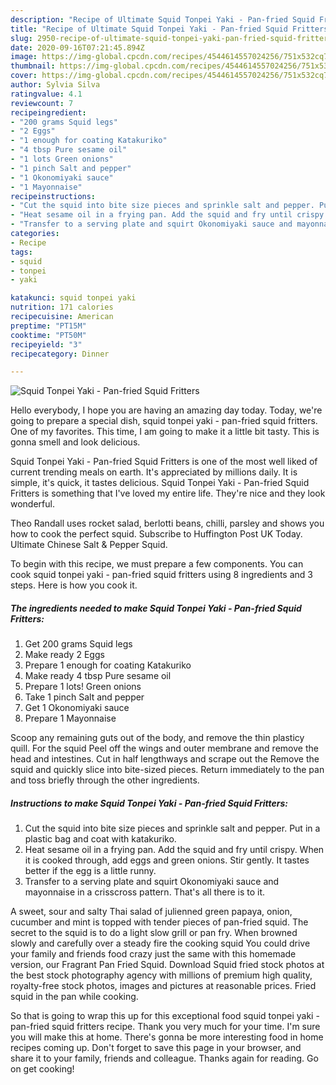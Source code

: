 ```yaml
---
description: "Recipe of Ultimate Squid Tonpei Yaki - Pan-fried Squid Fritters"
title: "Recipe of Ultimate Squid Tonpei Yaki - Pan-fried Squid Fritters"
slug: 2950-recipe-of-ultimate-squid-tonpei-yaki-pan-fried-squid-fritters
date: 2020-09-16T07:21:45.894Z
image: https://img-global.cpcdn.com/recipes/4544614557024256/751x532cq70/squid-tonpei-yaki-pan-fried-squid-fritters-recipe-main-photo.jpg
thumbnail: https://img-global.cpcdn.com/recipes/4544614557024256/751x532cq70/squid-tonpei-yaki-pan-fried-squid-fritters-recipe-main-photo.jpg
cover: https://img-global.cpcdn.com/recipes/4544614557024256/751x532cq70/squid-tonpei-yaki-pan-fried-squid-fritters-recipe-main-photo.jpg
author: Sylvia Silva
ratingvalue: 4.1
reviewcount: 7
recipeingredient:
- "200 grams Squid legs"
- "2 Eggs"
- "1 enough for coating Katakuriko"
- "4 tbsp Pure sesame oil"
- "1 lots Green onions"
- "1 pinch Salt and pepper"
- "1 Okonomiyaki sauce"
- "1 Mayonnaise"
recipeinstructions:
- "Cut the squid into bite size pieces and sprinkle salt and pepper. Put in a plastic bag and coat with katakuriko."
- "Heat sesame oil in a frying pan. Add the squid and fry until crispy. When it is cooked through, add eggs and green onions. Stir gently. It tastes better if the egg is a little runny."
- "Transfer to a serving plate and squirt Okonomiyaki sauce and mayonnaise in a crisscross pattern. That&#39;s all there is to it."
categories:
- Recipe
tags:
- squid
- tonpei
- yaki

katakunci: squid tonpei yaki 
nutrition: 171 calories
recipecuisine: American
preptime: "PT15M"
cooktime: "PT50M"
recipeyield: "3"
recipecategory: Dinner

---
```



![Squid Tonpei Yaki - Pan-fried Squid Fritters](https://img-global.cpcdn.com/recipes/4544614557024256/751x532cq70/squid-tonpei-yaki-pan-fried-squid-fritters-recipe-main-photo.jpg)

Hello everybody, I hope you are having an amazing day today. Today, we're going to prepare a special dish, squid tonpei yaki - pan-fried squid fritters. One of my favorites. This time, I am going to make it a little bit tasty. This is gonna smell and look delicious.

Squid Tonpei Yaki - Pan-fried Squid Fritters is one of the most well liked of current trending meals on earth. It's appreciated by millions daily. It is simple, it's quick, it tastes delicious. Squid Tonpei Yaki - Pan-fried Squid Fritters is something that I've loved my entire life. They're nice and they look wonderful.

Theo Randall uses rocket salad, berlotti beans, chilli, parsley and shows you how to cook the perfect squid. Subscribe to Huffington Post UK Today. Ultimate Chinese Salt &amp; Pepper Squid.


To begin with this recipe, we must prepare a few components. You can cook squid tonpei yaki - pan-fried squid fritters using 8 ingredients and 3 steps. Here is how you cook it.

<!--inarticleads1-->

##### The ingredients needed to make Squid Tonpei Yaki - Pan-fried Squid Fritters:

1. Get 200 grams Squid legs
1. Make ready 2 Eggs
1. Prepare 1 enough for coating Katakuriko
1. Make ready 4 tbsp Pure sesame oil
1. Prepare 1 lots! Green onions
1. Take 1 pinch Salt and pepper
1. Get 1 Okonomiyaki sauce
1. Prepare 1 Mayonnaise


Scoop any remaining guts out of the body, and remove the thin plasticy quill. For the squid Peel off the wings and outer membrane and remove the head and intestines. Cut in half lengthways and scrape out the Remove the squid and quickly slice into bite-sized pieces. Return immediately to the pan and toss briefly through the other ingredients. 

<!--inarticleads2-->

##### Instructions to make Squid Tonpei Yaki - Pan-fried Squid Fritters:

1. Cut the squid into bite size pieces and sprinkle salt and pepper. Put in a plastic bag and coat with katakuriko.
1. Heat sesame oil in a frying pan. Add the squid and fry until crispy. When it is cooked through, add eggs and green onions. Stir gently. It tastes better if the egg is a little runny.
1. Transfer to a serving plate and squirt Okonomiyaki sauce and mayonnaise in a crisscross pattern. That&#39;s all there is to it.


A sweet, sour and salty Thai salad of julienned green papaya, onion, cucumber and mint is topped with tender pieces of pan-fried squid. The secret to the squid is to do a light slow grill or pan fry. When browned slowly and carefully over a steady fire the cooking squid You could drive your family and friends food crazy just the same with this homemade version, our Fragrant Pan Fried Squid. Download Squid fried stock photos at the best stock photography agency with millions of premium high quality, royalty-free stock photos, images and pictures at reasonable prices. Fried squid in the pan while cooking. 

So that is going to wrap this up for this exceptional food squid tonpei yaki - pan-fried squid fritters recipe. Thank you very much for your time. I'm sure you will make this at home. There's gonna be more interesting food in home recipes coming up. Don't forget to save this page in your browser, and share it to your family, friends and colleague. Thanks again for reading. Go on get cooking!
